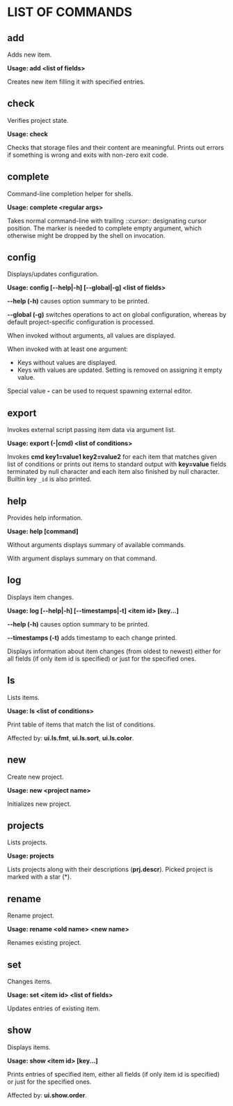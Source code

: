 LIST OF COMMANDS
================

add
---

Adds new item.

**Usage: add \<list of fields\>**

Creates new item filling it with specified entries.

check
-----

Verifies project state.

**Usage: check**

Checks that storage files and their content are meaningful.  Prints out errors
if something is wrong and exits with non-zero exit code.

complete
--------

Command-line completion helper for shells.

**Usage: complete \<regular args\>**

Takes normal command-line with trailing *::cursor::* designating cursor
position.  The marker is needed to complete empty argument, which otherwise
might be dropped by the shell on invocation.

config
------

Displays/updates configuration.

**Usage: config [--help|-h] [--global|-g] \<list of fields\>**

**--help (-h)** causes option summary to be printed.

**--global (-g)** switches operations to act on global configuration, whereas by
default project-specific configuration is processed.

When invoked without arguments, all values are displayed.

When invoked with at least one argument:

 - Keys without values are displayed.
 - Keys with values are updated.  Setting is removed on assigning it empty
   value.

Special value **-** can be used to request spawning external editor.

export
------

Invokes external script passing item data via argument list.

**Usage: export (-|cmd) \<list of conditions\>**

Invokes **cmd key1=value1 key2=value2** for each item that matches given list
of conditions or prints out items to standard output with **key=value** fields
terminated by null character and each item also finished by null character.
Builtin key `_id` is also printed.

help
----

Provides help information.

**Usage: help [command]**

Without arguments displays summary of available commands.

With argument displays summary on that command.

log
---

Displays item changes.

**Usage: log [--help|-h] [--timestamps|-t] \<item id\> [key...]**

**--help (-h)** causes option summary to be printed.

**--timestamps (-t)** adds timestamp to each change printed.

Displays information about item changes (from oldest to newest) either for all
fields (if only item id is specified) or just for the specified ones.

ls
--

Lists items.

**Usage: ls \<list of conditions\>**

Print table of items that match the list of conditions.

Affected by: **ui.ls.fmt**, **ui.ls.sort**, **ui.ls.color**.

new
---

Create new project.

**Usage: new \<project name\>**

Initializes new project.

projects
--------

Lists projects.

**Usage: projects**

Lists projects along with their descriptions (**prj.descr**).  Picked project is
marked with a star (\*).

rename
------

Rename project.

**Usage: rename \<old name\> \<new name\>**

Renames existing project.

set
---

Changes items.

**Usage: set \<item id\> \<list of fields\>**

Updates entries of existing item.

show
----

Displays items.

**Usage: show \<item id\> [key...]**

Prints entries of specified item, either all fields (if only item id is
specified) or just for the specified ones.

Affected by: **ui.show.order**.
